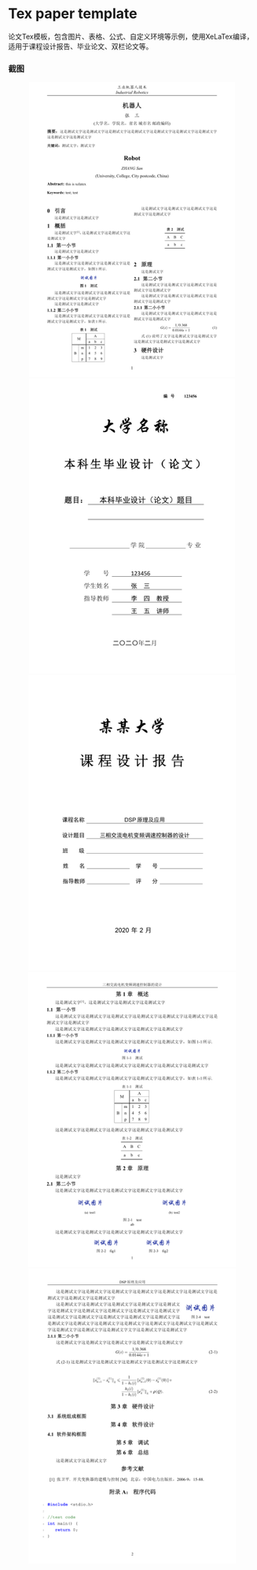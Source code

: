 # Tex paper template


论文Tex模板，包含图片、表格、公式、自定义环境等示例，使用XeLaTex编译，适用于课程设计报告、毕业论文、双栏论文等。

### 截图
<div align="center">
	<img src="screenshot/thesis_two.png" height="600" />
	<img src="screenshot/bachelor.png" height="600" />
</div>

<div align="center">
	<img src="screenshot/course.png" height="600" />
	<img src="screenshot/course-p1.png" height="600" />
	<img src="screenshot/course-p2.png" height="600" />
</div>


